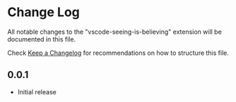 # Change Log
All notable changes to the "vscode-seeing-is-believing" extension will be documented in this file.

Check [Keep a Changelog](http://keepachangelog.com/) for recommendations on how to structure this file.

## 0.0.1
- Initial release
